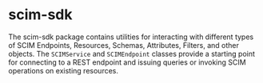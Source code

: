 # scim-sdk

The scim-sdk package contains utilities for interacting with different types of 
SCIM Endpoints, Resources, Schemas, Attributes, Filters, and other objects. 
The `SCIMService` and `SCIMEndpoint` classes provide a starting point for 
connecting to a REST endpoint and issuing queries or invoking SCIM operations 
on existing resources.
